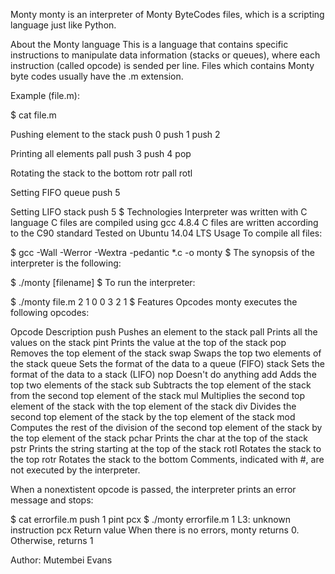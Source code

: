 Monty monty is an interpreter of Monty ByteCodes files, which is a scripting language just like Python.

About the Monty language This is a language that contains specific instructions to manipulate data information (stacks or queues), where each instruction (called opcode) is sended per line. Files which contains Monty byte codes usually have the .m extension.

Example (file.m):

$ cat file.m

Pushing element to the stack push 0 push 1 push 2

Printing all elements pall push 3 push 4 pop

Rotating the stack to the bottom rotr pall rotl

Setting FIFO queue push 5

Setting LIFO stack push 5 $ Technologies Interpreter was written with C language C files are compiled using gcc 4.8.4 C files are written according to the C90 standard Tested on Ubuntu 14.04 LTS Usage To compile all files:

$ gcc -Wall -Werror -Wextra -pedantic *.c -o monty $ The synopsis of the interpreter is the following:

$ ./monty [filename] $ To run the interpreter:

$ ./monty file.m 2 1 0 0 3 2 1 $ Features Opcodes monty executes the following opcodes:

Opcode Description push Pushes an element to the stack pall Prints all the values on the stack pint Prints the value at the top of the stack pop Removes the top element of the stack swap Swaps the top two elements of the stack queue Sets the format of the data to a queue (FIFO) stack Sets the format of the data to a stack (LIFO) nop Doesn't do anything add Adds the top two elements of the stack sub Subtracts the top element of the stack from the second top element of the stack mul Multiplies the second top element of the stack with the top element of the stack div Divides the second top element of the stack by the top element of the stack mod Computes the rest of the division of the second top element of the stack by the top element of the stack pchar Prints the char at the top of the stack pstr Prints the string starting at the top of the stack rotl Rotates the stack to the top rotr Rotates the stack to the bottom Comments, indicated with #, are not executed by the interpreter.

When a nonextistent opcode is passed, the interpreter prints an error message and stops:

$ cat errorfile.m push 1 pint pcx $ ./monty errorfile.m 1 L3: unknown instruction pcx Return value When there is no errors, monty returns 0. Otherwise, returns 1

Author: Mutembei Evans
